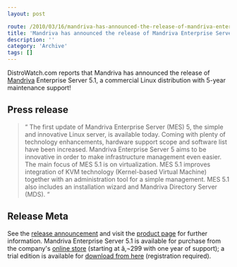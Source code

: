 ```yaml
---
layout: post

route: /2010/03/16/mandriva-has-announced-the-release-of-mandriva-enterprise-server-51
title: 'Mandriva has announced the release of Mandriva Enterprise Server 5.1'
description: ''
category: 'Archive'
tags: []
---
```


DistroWatch.com reports that Mandriva has announced the release of
<a href="mandriva">Mandriva</a> Enterprise Server 5.1, a commercial Linux
distribution with 5-year maintenance support!

## Press release

<blockquote>
  <span class="bqstart">&#8220;</span>
The first update of Mandriva Enterprise Server (MES) 5, the simple and innovative Linux server, is available today. Coming with plenty of technology enhancements, hardware support scope and software list have been increased. Mandriva Enterprise Server 5 aims to be innovative in order to make infrastructure management even easier. The main focus of MES 5.1 is on virtualization. MES 5.1 improves integration of KVM technology (Kernel-based Virtual Machine) together with an administration tool for a simple management. MES 5.1 also includes an installation wizard and Mandriva Directory Server (MDS).  <span class="bqend">&#8220;</span>
</blockquote>

## Release Meta

See the
<a class="ph" target="_blank" rel="noopener noreferrer" href="http://blog.mandriva.com/2010/03/15/mandriva-enterprise-server-5-1-is-available/">release
announcement</a> and visit the
<a class="ph" target="_blank" rel="noopener noreferrer" href="http://www2.mandriva.com/linux/server/assets/">product
page</a> for further information. Mandriva Enterprise Server 5.1 is available
for purchase from the company's
<a class="ph" target="_blank" rel="noopener noreferrer" href="http://store.mandriva.com/product_info.php?products_id=433">online
store</a> (starting at â‚¬299 with one year of support); a trial edition is
available for
<a class="ph" target="_blank" rel="noopener noreferrer" href="http://www2.mandriva.com/linux/server/try/">download
from here</a> (registration required).
